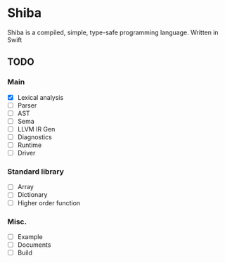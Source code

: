# Shiba
Shiba is a compiled, simple, type-safe programming language. Written in Swift

## TODO

### Main
- [x] Lexical analysis
- [ ] Parser
- [ ] AST
- [ ] Sema
- [ ] LLVM IR Gen
- [ ] Diagnostics
- [ ] Runtime
- [ ] Driver

### Standard library
- [ ] Array
- [ ] Dictionary
- [ ] Higher order function

### Misc.
- [ ] Example
- [ ] Documents
- [ ] Build
